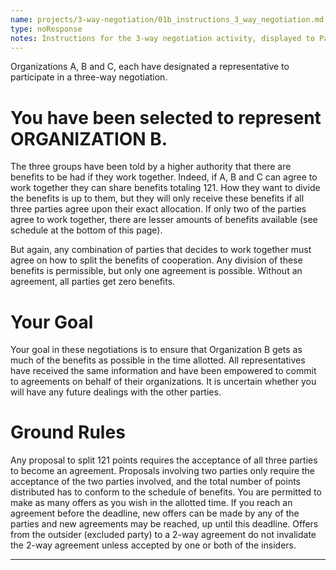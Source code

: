```yaml
---
name: projects/3-way-negotiation/01b_instructions_3_way_negotiation.md
type: noResponse
notes: Instructions for the 3-way negotiation activity, displayed to Participants assigned to Organization B.
---
```


Organizations A, B and C, each have designated a representative to participate in a three-way negotiation.

# You have been selected to represent **ORGANIZATION B**.

The three groups have been told by a higher authority that there are benefits to be had if they work together.  Indeed, if A, B and C can agree to work together they can share benefits totaling 121.  How they want to divide the benefits is up to them, but they will only receive these benefits if all three parties agree upon their exact allocation.  If only two of the parties agree to work together, there are lesser amounts of benefits available (see schedule at the bottom of this page).  

But again, any combination of parties that decides to work together must agree on how to split the benefits of cooperation.  Any division of these benefits is permissible, but only one agreement is possible.  Without an agreement, all parties get zero benefits. 


# Your Goal

Your goal in these negotiations is to ensure that Organization B gets as much of the benefits as possible in the time allotted. All representatives have received the same information and have been empowered to commit to agreements on behalf of their organizations. It is uncertain whether you will have any future dealings with the other parties.


# Ground Rules

Any proposal to split 121 points requires the acceptance of all three parties to become an agreement.  Proposals involving two parties only require the acceptance of the two parties involved, and the total number of points distributed has to conform to the schedule of benefits.  You are permitted to make as many offers as you wish in the allotted time.  If you reach an agreement before the deadline, new offers can be made by any of the parties and new agreements may be reached, up until this deadline.  Offers from the outsider (excluded party) to a 2-way agreement do not invalidate the 2-way agreement unless accepted by one or both of the insiders. 

---
